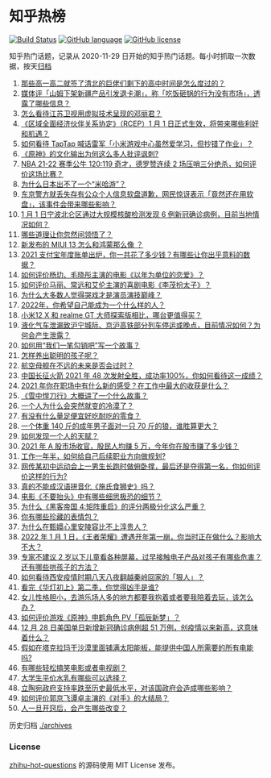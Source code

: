# 知乎热榜
[![Build Status](https://github.com/ToWeLong/zhihu-hot-questions/workflows/CI/badge.svg)](https://github.com/ToWeLong/zhihu-hot-questions/actions)
[![GitHub language](https://img.shields.io/badge/language-golang-orange.svg)](https://golang.org/)
[![GitHub license](https://img.shields.io/github/license/ToWeLong/zhihu-hot-questions)](https://github.com/ToWeLong/zhihu-hot-questions/blob/main/LICENSE)

知乎热门话题，记录从 2020-11-29 日开始的知乎热门话题。每小时抓取一次数据，按天[归档](./archives)

<!-- BEGIN -->

1. [那些高一高二就签了清北的巨佬们剩下的高中时间是怎么度过的？](https://www.zhihu.com/question/266125796)
1. [媒体评「山姆下架新疆产品引发退卡潮」，称「吃饭砸锅的行为没有市场」，透露了哪些信息？](https://www.zhihu.com/question/509087121)
1. [怎么看待江苏卫视用虚拟技术呈现的邓丽君？](https://www.zhihu.com/question/509360781)
1. [《区域全面经济伙伴关系协定》（RCEP）1 月 1 日正式生效，将带来哪些利好和机遇？](https://www.zhihu.com/question/509396874)
1. [如何看待 TapTap 喊话雷军「小米游戏中心虽然爱学习，但抄错了作业」？](https://www.zhihu.com/question/509087097)
1. [《原神》的文化输出为何这么多人批评讽刺?](https://www.zhihu.com/question/502067337)
1. [NBA 21-22 赛季公牛 120:119 奇才，德罗赞连续 2 场压哨三分绝杀，如何评价这场比赛？](https://www.zhihu.com/question/509512716)
1. [为什么日本出不了一个“米哈游”？](https://www.zhihu.com/question/508940657)
1. [东京警方就丢失存有公众个人信息软盘道歉，网民惊讶表示「竟然还在用软盘」，该事件会带来哪些影响？](https://www.zhihu.com/question/508614140)
1. [1 月 1 日宁波北仑区通过大规模核酸检测发现 6 例新冠确诊病例，目前当地情况如何？](https://www.zhihu.com/question/509473671)
1. [哪些道理让你忽然间领悟了？](https://www.zhihu.com/question/503007851)
1. [新发布的 MIUI 13 怎么和鸿蒙那么像 ？](https://www.zhihu.com/question/508834907)
1. [2021 支付宝年度账单出炉，你一共花了多少钱？有哪些让你出乎意料的数据？](https://www.zhihu.com/question/509499577)
1. [如何评价杨玏、毛晓彤主演的电影《以年为单位的恋爱》？](https://www.zhihu.com/question/508254309)
1. [如何评价马丽、常远和艾伦主演的喜剧电影《李茂扮太子》？](https://www.zhihu.com/question/509287530)
1. [为什么大多数人觉得哭戏才是演员演技巅峰？](https://www.zhihu.com/question/325811864)
1. [2022年，你希望自己能成为一个什么样的人？](https://www.zhihu.com/question/503473023)
1. [小米12 X 和 realme GT 大师探索版相比，哪台更值得买？](https://www.zhihu.com/question/508845511)
1. [液化气车泄漏致沪宁城际、京沪高铁部分列车停运或晚点，目前情况如何？为何会产生泄露？](https://www.zhihu.com/question/509416118)
1. [如何用“我们一笔勾销吧”写一个故事？](https://www.zhihu.com/question/504872857)
1. [怎样养出聪明的孩子呢？](https://www.zhihu.com/question/507223342)
1. [航空母舰在不远的未来是否会过时？](https://www.zhihu.com/question/66323788)
1. [中国长征火箭 2021 年 48 次发射全胜，成功率100%，你如何看待这一成绩？](https://www.zhihu.com/question/509093966)
1. [2021 年你在职场中有什么新的感受？在工作中最大的收获是什么？](https://www.zhihu.com/question/508741325)
1. [《雪中悍刀行》大概讲了一个什么故事？](https://www.zhihu.com/question/393203533)
1. [一个人为什么会突然就变的冷漠了？](https://www.zhihu.com/question/485883005)
1. [有没有什么量足便宜好吃耐吃的零食？](https://www.zhihu.com/question/440760538)
1. [一个体重 140 斤的成年男子面对一只 70 斤的狼，谁胜算更大？](https://www.zhihu.com/question/453423217)
1. [如何发现一个人的天赋？](https://www.zhihu.com/question/24030221)
1. [2021 年 A 股市场收官，股民人均赚 5 万，今年你在股市赚了多少钱？](https://www.zhihu.com/question/509339195)
1. [工作一年半，如何给自己后续职业方向做规划?](https://www.zhihu.com/question/506994810)
1. [网传某初中运动会上一男生长跑时做俯卧撑，最后还是夺得第一名，你如何评价这样的行为?](https://www.zhihu.com/question/509080640)
1. [真的不能成汉语拼音化《施氏食狮史》吗？](https://www.zhihu.com/question/507639979)
1. [电影《不要抬头》中有哪些细思极恐的细节？](https://www.zhihu.com/question/505001199)
1. [为什么《黑客帝国 4:矩阵重启》的评分两极分化这么严重？](https://www.zhihu.com/question/508041621)
1. [你有哪些珍藏的表情包？](https://www.zhihu.com/question/311745535)
1. [为什么在甄嬛心里安陵容比不上淳贵人？](https://www.zhihu.com/question/50194561)
1. [2022 年 1 月 1 日，《王者荣耀》遭遇开年第一崩，你当时正在做什么？影响大不大？](https://www.zhihu.com/question/509457800)
1. [专家不建议 2 岁以下儿童看各种屏幕，过早接触电子产品对孩子有哪些危害？还有哪些哄孩子的方法？](https://www.zhihu.com/question/509072465)
1. [如何看待西安疫情时期八天八夜翻越秦岭回家的「狠人」？](https://www.zhihu.com/question/508914944)
1. [看完《华灯初上》第二季，你觉得凶手是谁?](https://www.zhihu.com/question/509202675)
1. [女儿性格胆小，去游乐场人多的地方都要我抱着或者要我陪着去玩，该怎么办？](https://www.zhihu.com/question/507422855)
1. [如何评价游戏《原神》申鹤角色 PV「孤辰新梦」？](https://www.zhihu.com/question/509109070)
1. [12 月 28 日美国单日新增新冠确诊病例超 51 万例，创疫情以来新高，这意味着什么？](https://www.zhihu.com/question/508884456)
1. [假如在塔克拉玛干沙漠里面铺满太阳能板，能提供中国人所需要的所有电能吗?](https://www.zhihu.com/question/508345853)
1. [有哪些轻松搞笑电影或者电视剧？](https://www.zhihu.com/question/268353581)
1. [大学生平价水乳有哪些可以选择？](https://www.zhihu.com/question/54736638)
1. [立陶宛政府支持率跌至历史最低水平，对该国政府会造成哪些影响？](https://www.zhihu.com/question/509065551)
1. [如何评价郭京飞谭卓主演的《对手》的大结局？](https://www.zhihu.com/question/509347646)
1. [人一旦开窍后，会产生哪些改变？](https://www.zhihu.com/question/507160188)

<!-- END -->

历史归档 [./archives](./archives)


### License
[zhihu-hot-questions](https://github.com/towelong/zhihu-hot-questions) 的源码使用 MIT License 发布。